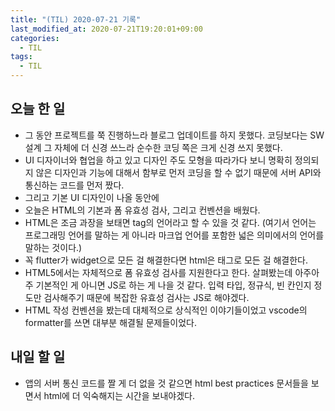 ```yaml
---
title: "(TIL) 2020-07-21 기록"
last_modified_at: 2020-07-21T19:20:01+09:00
categories:
  - TIL
tags:
  - TIL
---
```


## 오늘 한 일
- 그 동안 프로젝트를 쭉 진행하느라 블로그 업데이트를 하지 못했다. 코딩보다는 SW 설계 그 자체에 더 신경 쓰느라 순수한 코딩 쪽은 크게 신경 쓰지 못했다.
- UI 디자이너와 협업을 하고 있고 디자인 주도 모형을 따라가다 보니 명확히 정의되지 않은 디자인과 기능에 대해서 함부로 먼저 코딩을 할 수 없기 때문에 서버 API와 통신하는 코드를 먼저 짰다.
- 그리고 기본 UI 디자인이 나올 동안에 
- 오늘은 HTML의 기본과 폼 유효성 검사, 그리고 컨벤션을 배웠다.
- HTML은 조금 과장을 보태면 tag의 언어라고 할 수 있을 것 같다. (여기서 언어는 프로그래밍 언어를 말하는 게 아니라 마크업 언어를 포함한 넓은 의미에서의 언어를 말하는 것이다.)
- 꼭 flutter가 widget으로 모든 걸 해결한다면 html은 태그로 모든 걸 해결한다.
- HTML5에서는 자체적으로 폼 유효성 검사를 지원한다고 한다. 살펴봤는데 아주아주 기본적인 게 아니면 JS로 하는 게 나을 것 같다. 입력 타입, 정규식, 빈 칸인지 정도만 검사해주기 때문에 복잡한 유효성 검사는 JS로 해야겠다.
- HTML 작성 컨벤션을 봤는데 대체적으로 상식적인 이야기들이었고 vscode의 formatter를 쓰면 대부분 해결될 문제들이었다.

## 내일 할 일
- 앱의 서버 통신 코드를 짤 게 더 없을 것 같으면 html best practices 문서들을 보면서 html에 더 익숙해지는 시간을 보내야겠다.